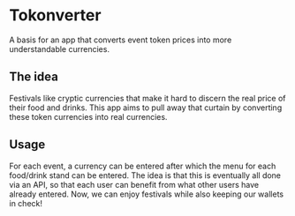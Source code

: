 # Tokonverter
A basis for an app that converts event token prices into more understandable currencies.

## The idea
Festivals like cryptic currencies that make it hard to discern the real price of their food and drinks.
This app aims to pull away that curtain by converting these token currencies into real currencies.

## Usage
For each event, a currency can be entered after which the menu for each food/drink stand can be entered.
The idea is that this is eventually all done via an API, so that each user can benefit from what other users have already entered.
Now, we can enjoy festivals while also keeping our wallets in check!
